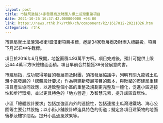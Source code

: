 ```yaml
---
layout: post
title: 市建局邀請34家發展商及財團入標土瓜灣重建項目
date: 2021-10-26 16:37:42.000000000 +08:00
link: https://news.rthk.hk/rthk/ch/component/k2/1617012-20211026.htm
categories: rthk
---
```


市建局就土瓜灣鴻福街/銀漢街項目招標，邀請34家發展商及財團入標競投。項目下月25日中午截標。

項目於2016年6月展開，地盤面積4.93萬平方呎。項目完成後，預計可提供上限近44.4萬平方呎總樓面面積。項目早前合共接獲36份發展意向書。

市建局指，成功取得項目的發展商及財團，須按發展協議中，列明有關九龍城土瓜灣小區發展的「總體設計要求」作為興建新發展項目的藍本，與毗鄰的市建局重建項目產生協同效應，以達致整個小區的重整及規劃更完整及一體化，促進小區連接性和步行環境，並以更具特色的「地方營造」及智慧元素，提升該區宜居性。

小區「總體設計要求」包括加強區內外的連接性，包括連接土瓜灣港鐵站、海心公園等主要公共設施；以小街小舖設計締造具特色的街道；擬定各項目建築物的地面後移及樓宇間距，提升小區通風效果等。

